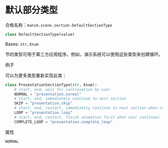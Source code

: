 # 默认部分类型

合格名称：`manim.scene.section.DefaultSectionType`

```py
class DefaultSectionType(value)
```

Bases: `str`, `Enum`

节的类型可用于第三方应用程序。例如，演示系统可以使用这些类型来创建循环。


例子

可以为更多类型重新实现此类：

```py
class PresentationSectionType(str, Enum):
    # start, end, wait for continuation by user
    NORMAL = "presentation.normal"
    # start, end, immediately continue to next section
    SKIP = "presentation.skip"
    # start, end, restart, immediately continue to next section when continued by user
    LOOP = "presentation.loop"
    # start, end, restart, finish animation first when user continues
    COMPLETE_LOOP = "presentation.complete_loop"
```

属性

`NORMAL`
